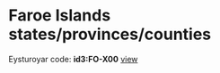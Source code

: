 # Faroe Islands states/provinces/counties
Eysturoyar     code: **id3:FO-X00**     [view](../export/geojson/medium/id3/fo/x00.geojson)     

